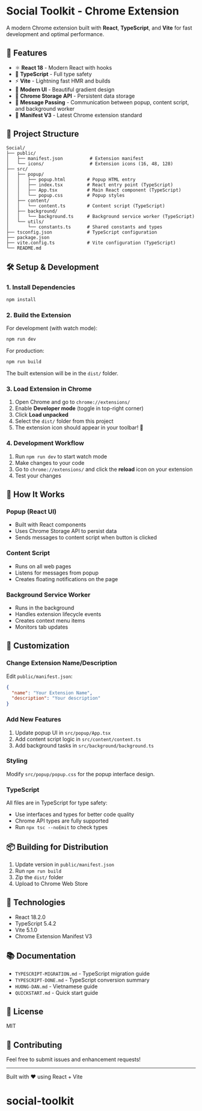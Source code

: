 # Social Toolkit - Chrome Extension

A modern Chrome extension built with **React**, **TypeScript**, and **Vite** for fast development and optimal performance.

## 🚀 Features

- ⚛️ **React 18** - Modern React with hooks
- 📘 **TypeScript** - Full type safety
- ⚡ **Vite** - Lightning fast HMR and builds
- 🎨 **Modern UI** - Beautiful gradient design
- 💾 **Chrome Storage API** - Persistent data storage
- 📨 **Message Passing** - Communication between popup, content script, and background worker
- 🔧 **Manifest V3** - Latest Chrome extension standard

## 📁 Project Structure

```
Social/
├── public/
│   ├── manifest.json          # Extension manifest
│   └── icons/                 # Extension icons (16, 48, 128)
├── src/
│   ├── popup/
│   │   ├── popup.html        # Popup HTML entry
│   │   ├── index.tsx         # React entry point (TypeScript)
│   │   ├── App.tsx           # Main React component (TypeScript)
│   │   └── popup.css         # Popup styles
│   ├── content/
│   │   └── content.ts        # Content script (TypeScript)
│   ├── background/
│   │   └── background.ts     # Background service worker (TypeScript)
│   └── utils/
│       └── constants.ts      # Shared constants and types
├── tsconfig.json             # TypeScript configuration
├── package.json
├── vite.config.ts            # Vite configuration (TypeScript)
└── README.md
```

## 🛠️ Setup & Development

### 1. Install Dependencies

```bash
npm install
```

### 2. Build the Extension

For development (with watch mode):
```bash
npm run dev
```

For production:
```bash
npm run build
```

The built extension will be in the `dist/` folder.

### 3. Load Extension in Chrome

1. Open Chrome and go to `chrome://extensions/`
2. Enable **Developer mode** (toggle in top-right corner)
3. Click **Load unpacked**
4. Select the `dist/` folder from this project
5. The extension icon should appear in your toolbar! 🎉

### 4. Development Workflow

1. Run `npm run dev` to start watch mode
2. Make changes to your code
3. Go to `chrome://extensions/` and click the **reload** icon on your extension
4. Test your changes

## 📝 How It Works

### Popup (React UI)
- Built with React components
- Uses Chrome Storage API to persist data
- Sends messages to content script when button is clicked

### Content Script
- Runs on all web pages
- Listens for messages from popup
- Creates floating notifications on the page

### Background Service Worker
- Runs in the background
- Handles extension lifecycle events
- Creates context menu items
- Monitors tab updates

## 🎨 Customization

### Change Extension Name/Description
Edit `public/manifest.json`:
```json
{
  "name": "Your Extension Name",
  "description": "Your description"
}
```

### Add New Features
1. Update popup UI in `src/popup/App.tsx`
2. Add content script logic in `src/content/content.ts`
3. Add background tasks in `src/background/background.ts`

### Styling
Modify `src/popup/popup.css` for the popup interface design.

### TypeScript
All files are in TypeScript for type safety:
- Use interfaces and types for better code quality
- Chrome API types are fully supported
- Run `npx tsc --noEmit` to check types

## 📦 Building for Distribution

1. Update version in `public/manifest.json`
2. Run `npm run build`
3. Zip the `dist/` folder
4. Upload to Chrome Web Store

## 🔧 Technologies

- React 18.2.0
- TypeScript 5.4.2
- Vite 5.1.0
- Chrome Extension Manifest V3

## 📚 Documentation

- `TYPESCRIPT-MIGRATION.md` - TypeScript migration guide
- `TYPESCRIPT-DONE.md` - TypeScript conversion summary
- `HUONG-DAN.md` - Vietnamese guide
- `QUICKSTART.md` - Quick start guide

## 📄 License

MIT

## 🤝 Contributing

Feel free to submit issues and enhancement requests!

---

Built with ❤️ using React + Vite
# social-toolkit
